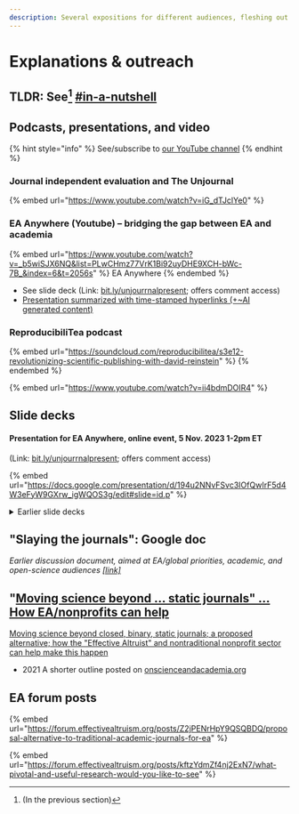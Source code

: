 ```yaml
---
description: Several expositions for different audiences, fleshing out ideas and plans
---
```


# Explanations & outreach

## TLDR: See[^1] [#in-a-nutshell](../#in-a-nutshell "mention")

## Podcasts, presentations, and video

{% hint style="info" %}
See/subscribe to [our YouTube channel](https://www.youtube.com/@TheUnjournal)
{% endhint %}

### Journal independent evaluation and The Unjournal

{% embed url="https://www.youtube.com/watch?v=iG_dTJclYe0" %}



### EA Anywhere (Youtube)  – bridging the gap between EA and academia

{% embed url="https://www.youtube.com/watch?v=_b5wiSJX6NQ&list=PLwCHmz77VrK1Bi92uyDHE9XCH-bWc-7B_&index=6&t=2056s" %}
EA Anywhere
{% endembed %}

* See slide deck (Link: [bit.ly/unjourrnalpresent](http://bit.ly/unjournalpresent); offers comment access)
* [Presentation summarized with time-stamped hyperlinks (+\~AI generated content)](https://docs.google.com/document/d/1bqAXxUXN74RA-ioE56VFIUjFb-Jp-8uCzMjB3KXCFUo/edit?usp=sharing)

### ReproducibiliTea podcast

{% embed url="https://soundcloud.com/reproducibilitea/s3e12-revolutionizing-scientific-publishing-with-david-reinstein" %}
&#x20;
{% endembed %}



{% embed url="https://www.youtube.com/watch?v=ii4bdmDOIR4" %}

## Slide decks

#### Presentation for EA Anywhere, online event,  5 Nov. 2023 1-2pm ET

(Link: [bit.ly/unjourrnalpresent](http://bit.ly/unjournalpresent); offers comment access)

{% embed url="https://docs.google.com/presentation/d/194u2NNvFSvc3IOfQwIrF5d4W3eFyW9GXrw_igWQOS3g/edit#slide=id.p" %}

<details>

<summary>Earlier slide decks</summary>

_July 2023_: The slide deck below was last updated in late 2022 and needs some revision. Nonetheless, it illustrates many of the key points that remain relevant.

[bit.ly/unjourrnalpresent](http://bit.ly/unjournalpresent)



Nov  2022: Version targeted towards OSF/Open Science [HERE](https://docs.google.com/presentation/d/1zoC9au-Fc3WnBT4QRIPOLQ-J-PUlJVieJPt4Mi4sfm0/edit?usp=sharing)

</details>

## "Slaying the journals": Google doc

_Earlier discussion document, aimed at EA/global priorities, academic, and open-science audiences_ [_\[link\]_](https://docs.google.com/document/d/1GFISlF5TieCuA6jDYkYlNWaEpuEYrr\_zTmaVpTfBg4A/edit)

## "[Moving science beyond ... static journals" ... How EA/nonprofits can help](https://onscienceandacademia.org/t/moving-science-beyond-closed-binary-static-journals-a-proposed-alternative-how-the-effective-altruist-and-nontraditional-nonprofit-sector-can-help-make-this-happen/1490)

[Moving science beyond closed, binary, static journals; a proposed alternative; how the "Effective Altruist" and nontraditional nonprofit sector can help make this happen](https://onscienceandacademia.org/t/moving-science-beyond-closed-binary-static-journals-a-proposed-alternative-how-the-effective-altruist-and-nontraditional-nonprofit-sector-can-help-make-this-happen/1490)

* 2021 A shorter outline posted on [onscienceandacademia.org](https://onscienceandacademia.org/t/moving-science-beyond-closed-binary-static-journals-a-proposed-alternative-how-the-effective-altruist-and-nontraditional-nonprofit-sector-can-help-make-this-happen/1490)

## EA forum posts

{% embed url="https://forum.effectivealtruism.org/posts/Z2jPENrHpY9QSQBDQ/proposal-alternative-to-traditional-academic-journals-for-ea" %}

{% embed url="https://forum.effectivealtruism.org/posts/kftzYdmZf4nj2ExN7/what-pivotal-and-useful-research-would-you-like-to-see" %}



[^1]: (In the previous section)
